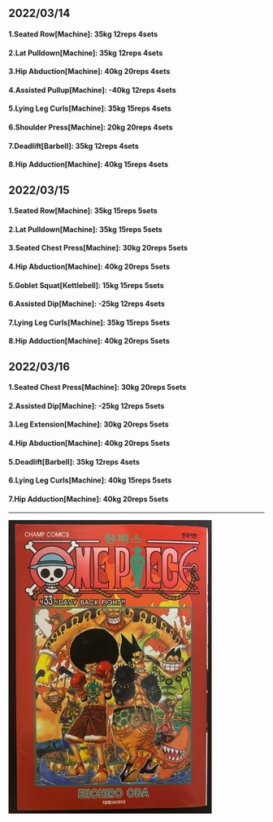 ## 2022/03/14
#### 1.Seated Row\[Machine]: 35kg 12reps 4sets
#### 2.Lat Pulldown\[Machine\]: 35kg 12reps 4sets
#### 3.Hip Abduction\[Machine\]: 40kg 20reps 4sets
#### 4.Assisted Pullup\[Machine\]: -40kg 12reps 4sets
#### 5.Lying Leg Curls\[Machine\]: 35kg 15reps 4sets
#### 6.Shoulder Press\[Machine\]: 20kg 20reps 4sets
#### 7.Deadlift\[Barbell\]: 35kg 12reps 4sets
#### 8.Hip Adduction\[Machine\]: 40kg 15reps 4sets

## 2022/03/15
#### 1.Seated Row\[Machine]: 35kg 15reps 5sets
#### 2.Lat Pulldown\[Machine\]: 35kg 15reps 5sets
#### 3.Seated Chest Press\[Machine\]: 30kg 20reps 5sets
#### 4.Hip Abduction\[Machine\]: 40kg 20reps 5sets
#### 5.Goblet Squat\[Kettlebell\]: 15kg 15reps 5sets
#### 6.Assisted Dip\[Machine\]: -25kg 12reps 4sets
#### 7.Lying Leg Curls\[Machine\]: 35kg 15reps 5sets
#### 8.Hip Adduction\[Machine\]: 40kg 20reps 5sets

## 2022/03/16
#### 1.Seated Chest Press\[Machine\]: 30kg 20reps 5sets
#### 2.Assisted Dip\[Machine\]: -25kg 12reps 5sets
#### 3.Leg Extension\[Machine]: 30kg 20reps 5sets
#### 4.Hip Abduction\[Machine\]: 40kg 20reps 5sets
#### 5.Deadlift\[Barbell\]: 35kg 12reps 4sets
#### 6.Lying Leg Curls\[Machine\]: 40kg 15reps 5sets
#### 7.Hip Adduction\[Machine\]: 40kg 20reps 5sets

---

<img src='./_resources/__033.png' width='400px' />
